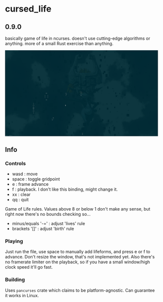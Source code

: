 # cursed_life
## 0.9.0
basically game of life in ncurses. doesn't use cutting-edge algorithms or anything. more of a small Rust exercise than anything.

<img width=720 src="./thick_screenshot.png" />

## Info
### Controls
 - wasd  : move
 - space : toggle gridpoint
 - e     : frame advance
 - f     : playback. I don't like this binding, might change it.
 - xx    : clear
 - qq    : quit

Game of Life rules. Values above 8 or below 1 don't make any sense, but right now there's no bounds checking so...
 - minus/equals '-='  : adjust 'lives' rule
 - brackets '[]'      : adjust 'birth' rule

### Playing
Just run the file, use space to manually add lifeforms, and press e or f to advance. Don't resize the window, that's not implemented yet. Also there's no framerate limiter on the playback, so if you have a small window/high clock speed it'll go fast.

### Building
Uses `pancurses` crate which claims to be platform-agnostic. Can guarantee it works in Linux.
